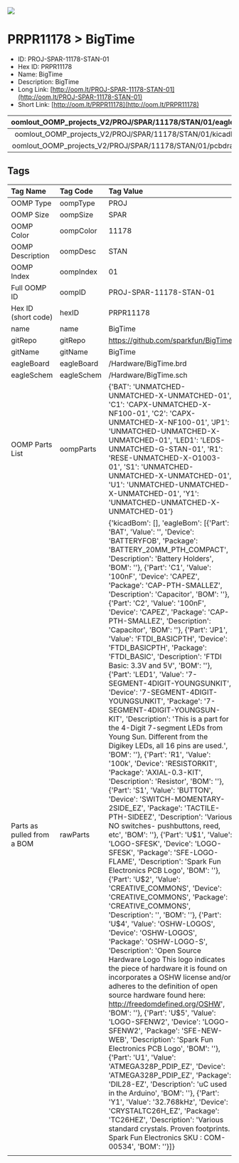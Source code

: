 


  
![][im]
# PRPR11178 > BigTime

- ID: PROJ-SPAR-11178-STAN-01
- Hex ID: PRPR11178
- Name: BigTime
- Description: BigTime
- Long Link: [http://oom.lt/PROJ-SPAR-11178-STAN-01](http://oom.lt/PROJ-SPAR-11178-STAN-01)
- Short Link: [http://oom.lt/PRPR11178](http://oom.lt/PRPR11178)
  

|oomlout_OOMP_projects_V2/PROJ/SPAR/11178/STAN/01/eagleImage.png|oomlout_OOMP_projects_V2/PROJ/SPAR/11178/STAN/01/eagleSchemImage.png|oomlout_OOMP_projects_V2/PROJ/SPAR/11178/STAN/01/kicadPcb3dFront.png|oomlout_OOMP_projects_V2/PROJ/SPAR/11178/STAN/01/kicadPcb3dBack.png|
| :---: | :---: | :---: | :---: |
|oomlout_OOMP_projects_V2/PROJ/SPAR/11178/STAN/01/kicadPcb3d.png|oomlout_OOMP_projects_V2/PROJ/SPAR/11178/STAN/01/bomBack.png|oomlout_OOMP_projects_V2/PROJ/SPAR/11178/STAN/01/bomFront.png|oomlout_OOMP_projects_V2/PROJ/SPAR/11178/STAN/01/pcbdraw.svg|
|oomlout_OOMP_projects_V2/PROJ/SPAR/11178/STAN/01/pcbdrawBack.svg||||

## Tags
  

|Tag Name|Tag Code|Tag Value|
| :--- | :--- | :--- |
|OOMP Type|oompType|PROJ|
|OOMP Size|oompSize|SPAR|
|OOMP Color|oompColor|11178|
|OOMP Description|oompDesc|STAN|
|OOMP Index|oompIndex|01|
|Full OOMP ID|oompID|PROJ-SPAR-11178-STAN-01|
|Hex ID (short code)|hexID|PRPR11178|
|name|name|BigTime|
|gitRepo|gitRepo|https://github.com/sparkfun/BigTime|
|gitName|gitName|BigTime|
|eagleBoard|eagleBoard|/Hardware/BigTime.brd|
|eagleSchem|eagleSchem|/Hardware/BigTime.sch|
|OOMP Parts List|oompParts|{'BAT': 'UNMATCHED-UNMATCHED-X-UNMATCHED-01', 'C1': 'CAPX-UNMATCHED-X-NF100-01', 'C2': 'CAPX-UNMATCHED-X-NF100-01', 'JP1': 'UNMATCHED-UNMATCHED-X-UNMATCHED-01', 'LED1': 'LEDS-UNMATCHED-G-STAN-01', 'R1': 'RESE-UNMATCHED-X-O1003-01', 'S1': 'UNMATCHED-UNMATCHED-X-UNMATCHED-01', 'U1': 'UNMATCHED-UNMATCHED-X-UNMATCHED-01', 'Y1': 'UNMATCHED-UNMATCHED-X-UNMATCHED-01'}|
|Parts as pulled from a BOM|rawParts|{'kicadBom': [], 'eagleBom': [{'Part': 'BAT', 'Value': '', 'Device': 'BATTERYFOB', 'Package': 'BATTERY_20MM_PTH_COMPACT', 'Description': 'Battery Holders', 'BOM': ''}, {'Part': 'C1', 'Value': '100nF', 'Device': 'CAPEZ', 'Package': 'CAP-PTH-SMALLEZ', 'Description': 'Capacitor', 'BOM': ''}, {'Part': 'C2', 'Value': '100nF', 'Device': 'CAPEZ', 'Package': 'CAP-PTH-SMALLEZ', 'Description': 'Capacitor', 'BOM': ''}, {'Part': 'JP1', 'Value': 'FTDI_BASICPTH', 'Device': 'FTDI_BASICPTH', 'Package': 'FTDI_BASIC', 'Description': 'FTDI Basic: 3.3V and 5V', 'BOM': ''}, {'Part': 'LED1', 'Value': '7-SEGMENT-4DIGIT-YOUNGSUNKIT', 'Device': '7-SEGMENT-4DIGIT-YOUNGSUNKIT', 'Package': '7-SEGMENT-4DIGIT-YOUNGSUN-KIT', 'Description': 'This is a part for the 4-Digit 7-segment LEDs from Young Sun.  Different from the Digikey LEDs, all 16 pins are used.', 'BOM': ''}, {'Part': 'R1', 'Value': '100k', 'Device': 'RESISTORKIT', 'Package': 'AXIAL-0.3-KIT', 'Description': 'Resistor', 'BOM': ''}, {'Part': 'S1', 'Value': 'BUTTON', 'Device': 'SWITCH-MOMENTARY-2SIDE_EZ', 'Package': 'TACTILE-PTH-SIDEEZ', 'Description': 'Various NO switches- pushbuttons, reed, etc', 'BOM': ''}, {'Part': 'U$1', 'Value': 'LOGO-SFESK', 'Device': 'LOGO-SFESK', 'Package': 'SFE-LOGO-FLAME', 'Description': 'Spark Fun Electronics PCB Logo', 'BOM': ''}, {'Part': 'U$2', 'Value': 'CREATIVE_COMMONS', 'Device': 'CREATIVE_COMMONS', 'Package': 'CREATIVE_COMMONS', 'Description': '', 'BOM': ''}, {'Part': 'U$4', 'Value': 'OSHW-LOGOS', 'Device': 'OSHW-LOGOS', 'Package': 'OSHW-LOGO-S', 'Description': 'Open Source Hardware Logo This logo indicates the piece of hardware it is found on incorporates a OSHW license and/or adheres to the definition of open source hardware found here: http://freedomdefined.org/OSHW', 'BOM': ''}, {'Part': 'U$5', 'Value': 'LOGO-SFENW2', 'Device': 'LOGO-SFENW2', 'Package': 'SFE-NEW-WEB', 'Description': 'Spark Fun Electronics PCB Logo', 'BOM': ''}, {'Part': 'U1', 'Value': 'ATMEGA328P_PDIP_EZ', 'Device': 'ATMEGA328P_PDIP_EZ', 'Package': 'DIL28-EZ', 'Description': 'uC used in the Arduino', 'BOM': ''}, {'Part': 'Y1', 'Value': '32.768kHz', 'Device': 'CRYSTALTC26H_EZ', 'Package': 'TC26HEZ', 'Description': 'Various standard crystals. Proven footprints. Spark Fun Electronics SKU : COM-00534', 'BOM': ''}]}|
||||



[im]: PROJ/SPAR/11178/STAN/01/kicadPcb3d_450.png
